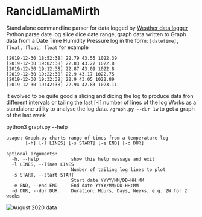 # RancidLlamaMirth
Stand alone commandline parser for data logged by [Weather data logger](https://github.com/ihayhurst/TurgidLemonMeander)
Python parse date log slice dice date range, graph data
written to Graph data from a Date Time Humidity Pressure log in the form: 
```[datetime], float, float, float``` 
for example
```
[2019-12-30 18:52:38] 22.79 43.55 1022.39
[2019-12-30 19:02:38] 22.83 43.27 1022.8
[2019-12-30 19:12:38] 22.87 43.09 1022.8
[2019-12-30 19:22:38] 22.9 43.17 1022.75
[2019-12-30 19:32:38] 22.9 43.05 1022.89
[2019-12-30 19:42:38] 22.94 42.83 1023.11
```
It evolved to be quite good a slicing and dicing the log to produce data fron different intervals
or tailing the last [-l] number of lines of the log
Works as a standalone utility to analyse the log data.
```/graph.py --dur 1w``` to get a graph of the last week 

python3 graph.py --help
```
usage: Graph.py charts range of times from a temperature log
       [-h] [-l LINES] [-s START] [-e END] [-d DUR]

optional arguments:
  -h, --help            show this help message and exit
  -l LINES, --lines LINES
                        Number of tailing log lines to plot
  -s START, --start START
                        Start date YYYY/MM/DD-HH:MM
  -e END, --end END     End date YYYY/MM/DD-HH:MM
  -d DUR, --dur DUR     Duration: Hours, Days, Weeks, e.g. 2W for 2 weeks
```
![August 2020 data](https://github.com/ihayhurst/RancidLlamaMirth/blob/master/aug2020.png)
